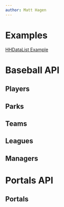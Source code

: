 ```yaml
---
author: Matt Hagen
---
```


# Examples

[HHDataList Example](https://hagenhaus.github.io/hhdatalist-example.html)

# Baseball API

## Players

<!-- <div id="baseball-players-datalist" class="hh-data-list"></div>

<script>
  new HHDataList({
    confirm: confirm,
    controlsAreSmall: false,
    // filter: 'birthYear is not null',
    filter: 'playerID like "xyz%"',
    filterById: (idField, idValue) => `${idField} like "${idValue}"`,
    filterPlaceholder: 'birthYear is not null and nameLast like "b%"',
    id: 'baseball-players-datalist',
    limit: 5,
    limits: [5, 10, 20, 50, 100],
    order: 'birthYear desc',
    orderPlaceholder: 'birthYear asc, nameLast asc',
    recordColumnCount: 4,
    recordFields: [
      { name: 'playerID', label: 'ID', isChecked: false },
      { name: 'nameFirst', label: 'First Name', isEditable: true, isRequired: true },
      { name: 'nameLast', label: 'Last Name', isEditable: true, isRequired: true },
      { name: 'nameGiven', label: 'Given Name', isEditable: true, isChecked: false },
      { name: 'birthDay', label: 'Birth Day', isEditable: true },
      { name: 'birthMonth', label: 'Birth Month', isEditable: true },
      { name: 'birthYear', label: 'Birth Year', isEditable: true },
      { name: 'birthCity', label: 'Birth City', isEditable: true },
      { name: 'birthState', label: 'Birth State', isEditable: true },
      { name: 'birthCountry', label: 'Birth Country', isEditable: true },
      { name: 'deathDay', label: 'Death Day', isEditable: true, isChecked: false },
      { name: 'deathMonth', label: 'Death Month', isEditable: true, isChecked: false },
      { name: 'deathYear', label: 'Death Year', isEditable: true, isChecked: false },
      { name: 'deathCity', label: 'Death City', isEditable: true, isChecked: false },
      { name: 'deathState', label: 'Death State', isEditable: true, isChecked: false },
      { name: 'deathCountry', label: 'Death Country', isEditable: true, isChecked: false },
      { name: 'weight', label: 'Weight', isEditable: true },
      { name: 'height', label: 'Height', isEditable: true },
      { name: 'bats', label: 'Bats', isEditable: true },
      { name: 'throws', label: 'Throws', isEditable: true },
      { name: 'debut', label: 'Debut Date', isEditable: true, isChecked: false },
      { name: 'finalGame', label: 'Final Game Date', isEditable: true, isChecked: false },
      { name: 'retroID', label: 'retroID', isEditable: true, isChecked: false },
      { name: 'bbrefID', label: 'bbrefID', isEditable: true, isChecked: false },    
    ],
    recordIdField: 'playerID',
    recordsAreExpanded: false,
    recordsAreNumbered: true,
    recordTitleFields: ['nameFirst', 'nameLast', 'birthYear'],
    recordTitleFormat: (f, r) => `${r[f[0]] ? r[f[0]] : ''} ${r[f[1]]} (b. ${r[f[2]] ? r[f[2]] : 'unknown'})`,
    reportError: (type, title, detail) => { reportError(type, title, detail); },
    reportInfo: (title, detail) => { reportInfo(title, detail); },
    reportWarning: (type, title, detail) => { reportWarning(type, title, detail); },
    showTabDescriptions: true,
    tabDescriptions: {
      search: 'Filter and order records. <a href="/en/docs/rest-api/query-parameters/" target="_blank">Learn more</a>.',
      fields: 'Specify fields to appear in records.',
      new: 'Create a new record.',
      created: 'The new record is also on the records list.',
      config: 'Set additional configuration parameters.'
    },
    url: 'http://localhost:8081/api/baseball/v1/players',
  });
</script> -->

## Parks

<!-- <div id="baseball-parks-datalist" class="hh-data-list"></div>

<script>
  new HHDataList({
    confirm: confirm,
    id: 'baseball-parks-datalist',
    recordFields: [
      { name: 'ID', label: 'ID', isChecked: false },
      { name: 'parkname', label: 'Name', isEditable: true, isRequired: true },
      { name: 'parkkey', label: 'Key', isEditable: true, isChecked: false },
      { name: 'parkalias', label: 'Aliases', isEditable: true },
      { name: 'city', label: 'City', isEditable: true },
      { name: 'state', label: 'State', isEditable: true },
      { name: 'country', label: 'Country', isEditable: true },
    ],
    recordIdField: 'ID',
    recordTitleFields: ['parkname'],
    reportError: (type, title, detail) => { reportError(type, title, detail); },
    reportInfo: (title, detail) => { reportInfo(title, detail); },
    reportWarning: (type, title, detail) => { reportWarning(type, title, detail); },
    url: 'http://localhost:8081/api/baseball/v1/parks',
  });
</script> -->

## Teams

<!-- <div id="baseball-teams-datalist" class="hh-data-list"></div>

<script>
  new HHDataList({
    confirm: confirm,
    id: 'baseball-teams-datalist',
    recordColumnCount: 4,
    recordIdField: 'ID',
    recordTitleFields: ['name','yearID'],
    recordTitleFormat: (f, r) => `${r[f[0]]} (${r[f[1]]})`,
    reportError: (type, title, detail) => { reportError(type, title, detail); },
    reportInfo: (title, detail) => { reportInfo(title, detail); },
    reportWarning: (type, title, detail) => { reportWarning(type, title, detail); },
    url: 'http://localhost:8081/api/baseball/v1/teams',
  });
</script> -->

## Leagues

<!-- <div id="baseball-leagues-datalist" class="hh-data-list"></div>

<script>
  new HHDataList({
    confirm: confirm,
    id: 'baseball-leagues-datalist',
    recordColumnCount: 3,
    recordIdField: 'lgID',
    recordTitleFields: ['league'],
    reportError: (type, title, detail) => { reportError(type, title, detail); },
    reportInfo: (title, detail) => { reportInfo(title, detail); },
    reportWarning: (type, title, detail) => { reportWarning(type, title, detail); },
    url: 'http://localhost:8081/api/baseball/v1/leagues',
  });
</script> -->

## Managers

<!-- <div id="baseball-managers-datalist" class="hh-data-list"></div>

<script>
  new HHDataList({
    confirm: confirm,
    id: 'baseball-managers-datalist',
    recordColumnCount: 4,
    recordIdField: 'ID',
    recordTitleFields: ['playerID','yearID'],
    recordTitleFormat: (f, r) => `${r[f[0]]} (${r[f[1]]})`,
    reportError: (type, title, detail) => { reportError(type, title, detail); },
    reportInfo: (title, detail) => { reportInfo(title, detail); },
    reportWarning: (type, title, detail) => { reportWarning(type, title, detail); },
    url: 'http://localhost:8081/api/baseball/v1/managers',
  });
</script> -->

# Portals API

## Portals

<!-- <div id="portals-datalist" class="hh-data-list"></div>

<script>
  new HHDataList({
    confirm: confirm,
    controlsAreSmall: false,
    filter: 'name like "test%"',
    filterById: (idField, idValue) => `${idField} like "${idValue}"`,
    filterPlaceholder: 'name like "a%" and companyCountry like "USA"',
    id: 'portals-datalist',
    limit: 5,
    limits: [5, 10, 20, 50, 100],
    order: 'name',
    orderPlaceholder: 'name asc, companyCountry desc',
    recordColumnCount: 3,
    recordFields: [
      { name: 'id', label: 'ID' },
      { name: 'name', label: 'Name', isEditable: true, isRequired: true },
      { name: 'url', label: 'Url', isEditable: true, isRequired: true },
      { name: 'companyId', label: 'Company ID', isEditable: true, isRequired: true, isForeignKey: true },
      { name: 'companyName', label: 'Company Name' },
      { name: 'companyUrl', label: 'Company Url' },
      { name: 'companyCity', label: 'Company City' },
      { name: 'companyRegion', label: 'Company Region' },
      { name: 'companyCountryId', label: 'Company Country ID' },
      { name: 'companyCountryName', label: 'Company Country Name' },
      { name: 'companySectorId', label: 'Company Sector ID', isChecked: false },
      { name: 'companySectorName', label: 'Company Sector Name', isChecked: false }
    ],
    recordIdField: 'id',
    recordsAreExpanded: false,
    recordsAreNumbered: true,
    recordTitleFields: ['name'],
    recordTitleFormat: (f, r) => r[f[0]],
    reportError: (type, title, detail) => { reportError(type, title, detail); },
    reportInfo: (title, detail) => { reportInfo(title, detail); },
    reportWarning: (type, title, detail) => { reportWarning(type, title, detail); },
    showTabDescriptions: true,
    tabDescriptions: {
      home: 'Neque porro quisquam est, qui dolorem ipsum quia dolor sit amet, consectetur, adipisci velit, sed quia non numquam eius modi tempora incidunt ut labore et dolore magnam aliquam quaerat voluptatem.',
      search: 'At vero eos et accusamus et iusto odio dignissimos ducimus qui blanditiis praesentium voluptatum deleniti atque corrupti quos dolores et quas molestias excepturi sint occaecati cupiditate non provident.',
      fields: 'Nam libero tempore, cum soluta nobis est eligendi optio cumque nihil impedit quo minus id quod maxime placeat facere possimus, omnis voluptas assumenda est, omnis dolor repellendus.',
      new: 'Sed ut perspiciatis unde omnis iste natus error sit voluptatem accusantium doloremque laudantium.',
      created: 'Excepteur sint occaecat cupidatat non proident, sunt in culpa qui officia deserunt mollit anim id est laborum.',
      config: 'Lorem ipsum dolor sit amet, consectetur adipiscing elit, sed do eiusmod tempor incididunt ut labore et dolore magna aliqua.'
    },
    urls: {
      deleteRecord: 'http://localhost:8081/api/devportals/v1/portals',
      getRecord: 'http://localhost:8081/api/devportals/v1/portals',
      getRecords: 'http://localhost:8081/api/devportals/v1/portals',
      patchRecord: 'http://localhost:8081/api/devportals/v1/portals',
      postRecord: 'http://localhost:8081/api/devportals/v1/portals',
      putRecord: 'http://localhost:8081/api/devportals/v1/portals'
    }
  });
</script> -->
